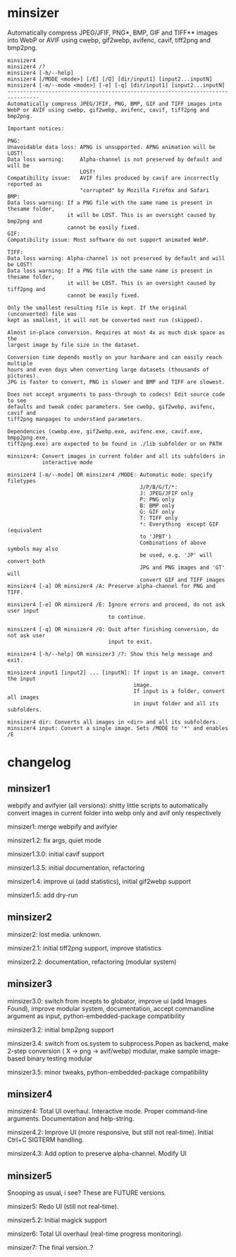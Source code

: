# minsizer
Automatically compress JPEG/JFIF, PNG*, BMP, GIF and TIFF** images into WebP or AVIF using cwebp, gif2webp, avifenc, cavif, tiff2png and  bmp2png.
```
minsizer4
minsizer4 /?
minsizer4 [-h/--help]
minsizer4 [/MODE <mode>] [/E] [/Q] [dir/input1] [input2...inputN]
minsizer4 [-m/--mode <mode>] [-e] [-q] [dir/input1] [input2...inputN]
--------------------------------------------------------------------------------
Automatically compress JPEG/JFIF, PNG, BMP, GIF and TIFF images into
WebP or AVIF using cwebp, gif2webp, avifenc, cavif, tiff2png and  bmp2png.

Important notices:

PNG:
Unavoidable data loss: APNG is unsupported. APNG animation will be LOST!
Data loss warning:     Alpha-channel is not preserved by default and will be
                       LOST!
Compatibility issue:   AVIF files produced by cavif are incorrectly reported as
                       "corrupted" by Mozilla Firefox and Safari
BMP:
Data loss warning: If a PNG file with the same name is present in thesame folder,
                   it will be LOST. This is an oversight caused by bmp2png and
                   cannot be easily fixed.
GIF:
Compatibility issue: Most software do not support animated WebP.

TIFF:
Data loss warning: Alpha-channel is not preserved by default and will be LOST!
Data loss warning: If a PNG file with the same name is present in thesame folder,
                   it will be LOST. This is an oversight caused by tiff2png and
                   cannot be easily fixed.

Only the smallest resulting file is kept. If the original (unconverted) file was
kept as smallest, it will not be converted next run (skipped).

Almost in-place conversion. Requires at most 4x as much disk space as the
largest image by file size in the dataset.

Conversion time depends mostly on your hardware and can easily reach multiple
hours and even days when converting large datasets (thousands of pictures).
JPG is faster to convert, PNG is slower and BMP and TIFF are slowest.

Does not accept arguments to pass-through to codecs! Edit source code to see
defaults and tweak codec parameters. See cwebp, gif2webp, avifenc, cavif and
tiff2png manpages to understand parameters.

Dependencies (cwebp.exe, gif2webp.exe, avifenc.exe, cavif.exe, bmpp2png.exe,
tiff2png.exe) are expected to be found in ./lib subfolder or on PATH

minsizer4: Convert images in current folder and all its subfolders in
           interactive mode

minsizer4 [-m/--mode] OR minsizer4 /MODE: Automatic mode: specify filetypes
                                          J/P/B/G/T/*:
                                          J: JPEG/JFIF only
                                          P: PNG only
                                          B: BMP only
                                          G: GIF only
                                          T: TIFF only
                                          *: Everything  except GIF (equivalent
                                          to 'JPBT')
                                          Combinations of above symbols may also
                                          be used, e.g. 'JP' will convert both
                                          JPG and PNG images and 'GT' will
                                          convert GIF and TIFF images
minsizer4 [-a] OR minsizer4 /A: Preserve alpha-channel for PNG and TIFF.

minsizer4 [-e] OR minsizer4 /E: Ignore errors and proceed, do not ask user input
                                to continue.

minsizer4 [-q] OR minsizer4 /Q: Quit after finishing conversion, do not ask user
                                input to exit.

minsizer4 [-h/--help] OR minsizer3 /?: Show this help message and exit.

minsizer4 input1 [input2] ... [inputN]: If input is an image, convert the input
                                        image.
                                        If input is a folder, convert all images
                                        in input folder and all its subfolders.

minsizer4 dir: Converts all images in <dir> and all its subfolders.
minsizer4 input: Convert a single image. Sets /MODE to '*' and enables /E
```

# changelog

## minsizer1
webpify and avifyier (all  versions): shitty little scripts to automatically convert images in current folder into webp only and avif only respectively

minsizer1: merge webpify and avifyier

minsizer1.2: fix args, quiet mode

minsizer1.3.0: initial cavif support

minsizer1.3.5: initial documentation, refactoring

minsizer1.4: improve ui (add statistics), initial gif2webp support

minsizer1.5: add dry-run

## minsizer2

minsizer2: lost media. unknown.

minsizer2.1: initial tiff2png support, improve statistics

minsizer2.2: documentation, refactoring (modular system)

## minsizer3

minsizer3.0: switch from incepts to globator, improve ui (add Images Found), improve modular system, documentation, accept commandline argument as input, python-embedded-package compatibility

minsizer3.2: initial bmp2png support

minsizer3.4: switch from os.system to subprocess.Popen as backend, make 2-step conversion ( X -> png -> avif/webp) modular, make sample image-based binary testing modular

minsizer3.5: minor tweaks, python-embedded-package compatibility

## minsizer4

minsizer4: Total UI overhaul. Interactive mode. Proper command-line arguments. Documentation and help-string.

minsizer4.2: Improve UI (more responsive, but still not real-time). Initial Ctrl+C SIGTERM handling.

minsizer4.3: Add option to preserve alpha-channel. Modify UI

## minsizer5

Snooping as usual, i see? These are FUTURE versions.

minsizer5: Redo UI (still not real-time).

minsizer5.2: Initial magick support

minsizer6: Total UI overhaul (real-time progress monitoring).

minsizer7: The final version..?



